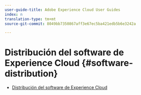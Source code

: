 ```yaml
---
user-guide-title: Adobe Experience Cloud User Guides
index: n
translation-type: tm+mt
source-git-commit: 8049bb7350867aff3e67ec5ba421edb5b6e3242a

---
```



# Distribución del software de Experience Cloud {#software-distribution}

+ [Distribución del software de Experience Cloud](home.md)
